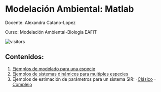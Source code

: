 # Modelación Ambiental: Matlab 
Docente: Alexandra Catano-Lopez

Curso: Modelación Ambiental-Biología EAFIT

![visitors](https://page-views.glitch.me/badge?page_id=alexacl95/ModelacionAmbiental)

## Contenidos:

1. [Ejemplos de modelado para una especie](https://alexacl95.github.io/ModelacionAmbiental/html/PopulationGrowth.html)
2. [Ejemplos de sistemas dinámicos para multiples especies](https://alexacl95.github.io/ModelacionAmbiental/html/PopulationSystems.html)
3. Ejemplos de estimación de parámetros para un sistema SIR:
    -[Clásico](https://alexacl95.github.io/ModelacionAmbiental/html/SAUAPA.html)
    -[Complejo](https://alexacl95.github.io/ChimeraModelForCovid19/HTML/ChinaValidation.html)